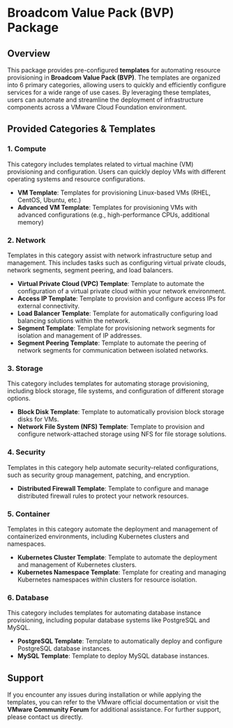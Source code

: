 # Broadcom Value Pack (BVP) Package

## Overview

This package provides pre-configured **templates** for automating resource provisioning in **Broadcom Value Pack (BVP)**. The templates are organized into 6 primary categories, allowing users to quickly and efficiently configure services for a wide range of use cases. By leveraging these templates, users can automate and streamline the deployment of infrastructure components across a VMware Cloud Foundation environment.

## Provided Categories & Templates

### 1. **Compute**
This category includes templates related to virtual machine (VM) provisioning and configuration. Users can quickly deploy VMs with different operating systems and resource configurations.

- **VM Template**: Templates for provisioning Linux-based VMs (RHEL, CentOS, Ubuntu, etc.)
- **Advanced VM Template**: Templates for provisioning VMs with advanced configurations (e.g., high-performance CPUs, additional memory)

### 2. **Network**
Templates in this category assist with network infrastructure setup and management. This includes tasks such as configuring virtual private clouds, network segments, segment peering, and load balancers.

- **Virtual Private Cloud (VPC) Template**: Template to automate the configuration of a virtual private cloud within your network environment.
- **Access IP Template**: Template to provision and configure access IPs for external connectivity.
- **Load Balancer Template**: Template for automatically configuring load balancing solutions within the network.
- **Segment Template**: Template for provisioning network segments for isolation and management of IP addresses.
- **Segment Peering Template**: Template to automate the peering of network segments for communication between isolated networks.

### 3. **Storage**
This category includes templates for automating storage provisioning, including block storage, file systems, and configuration of different storage options.

- **Block Disk Template**: Template to automatically provision block storage disks for VMs.
- **Network File System (NFS) Template**: Template to provision and configure network-attached storage using NFS for file storage solutions.

### 4. **Security**
Templates in this category help automate security-related configurations, such as security group management, patching, and encryption.

- **Distributed Firewall Template**: Template to configure and manage distributed firewall rules to protect your network resources.

### 5. **Container**
Templates in this category automate the deployment and management of containerized environments, including Kubernetes clusters and namespaces.

- **Kubernetes Cluster Template**: Template to automate the deployment and management of Kubernetes clusters.
- **Kubernetes Namespace Template**: Template for creating and managing Kubernetes namespaces within clusters for resource isolation.

### 6. **Database**
This category includes templates for automating database instance provisioning, including popular database systems like PostgreSQL and MySQL.

- **PostgreSQL Template**: Template to automatically deploy and configure PostgreSQL database instances.
- **MySQL Template**: Template to deploy MySQL database instances.


## Support

If you encounter any issues during installation or while applying the templates, you can refer to the VMware official documentation or visit the **VMware Community Forum** for additional assistance. For further support, please contact us directly.
